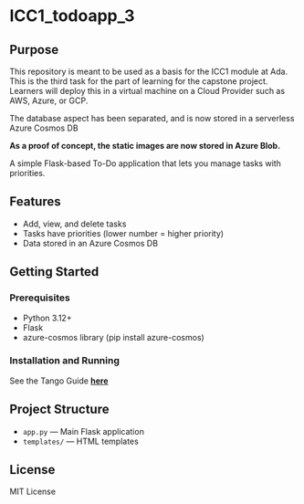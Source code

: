 # ICC1_todoapp_3

## Purpose

This repository is meant to be used as a basis for the ICC1 module at Ada.
This is the third task for the part of learning for the capstone project.
Learners will deploy this in a virtual machine on a Cloud Provider such as AWS, Azure, or GCP. 

The database aspect has been separated, and is now stored in a serverless Azure Cosmos DB

**As a proof of concept, the static images are now stored in Azure Blob.**

A simple Flask-based To-Do application that lets you manage tasks with priorities.

## Features

- Add, view, and delete tasks
- Tasks have priorities (lower number = higher priority)
- Data stored in an Azure Cosmos DB

## Getting Started

### Prerequisites

- Python 3.12+
- Flask
- azure-cosmos library  (pip install azure-cosmos)

### Installation and Running 

See the Tango Guide **[here](https://app.tango.us/app/workflow/Separating-the-database-from-the-compute---Creating-an-Azure-Cosmos-DB-Serverless-Instance-40067ef85d34476180b76ebea589c2a3)**

## Project Structure

- `app.py` — Main Flask application
- `templates/` — HTML templates

## License

MIT License